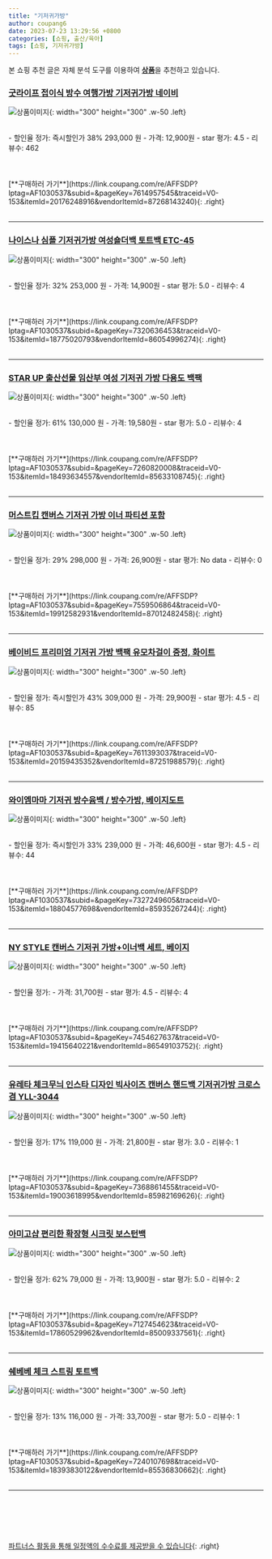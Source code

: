 ```yaml
---
title: "기저귀가방"
author: coupang6
date: 2023-07-23 13:29:56 +0800
categories: [쇼핑, 출산/육아]
tags: [쇼핑, 기저귀가방]
---
```


본 쇼핑 추천 글은 자체 분석 도구를 이용하여 [**상품**](https://link.coupang.com/a/bao1ui)을 추천하고 있습니다.

### [굿라이프 접이식 방수 여행가방 기저귀가방 네이비](https://link.coupang.com/re/AFFSDP?lptag=AF1030537&subid=&pageKey=7614957545&traceid=V0-153&itemId=20176248916&vendorItemId=87268143240)

![상품이미지](https://thumbnail8.coupangcdn.com/thumbnails/remote/230x230ex/image/vendor_inventory/e548/2afb26dccd5cdf27f038862c78a03df705ae24fdecf2aca8057140dc64db.jpg){: width="300" height="300" .w-50 .left}


<br>
- 할인율 정가: 즉시할인가 38%  293,000   원
- 가격: 12,900원
- star 평가: 4.5
- 리뷰수: 462
<br>
<br>
<br>
<br>
[**구매하러 가기**](https://link.coupang.com/re/AFFSDP?lptag=AF1030537&subid=&pageKey=7614957545&traceid=V0-153&itemId=20176248916&vendorItemId=87268143240){: .right}
<br>
<br>

---

### [나이스나 심플 기저귀가방 여성숄더백 토트백 ETC-45](https://link.coupang.com/re/AFFSDP?lptag=AF1030537&subid=&pageKey=7320636453&traceid=V0-153&itemId=18775020793&vendorItemId=86054996274)

![상품이미지](https://thumbnail6.coupangcdn.com/thumbnails/remote/230x230ex/image/vendor_inventory/1a56/5447ec322aaaf02adad590c44c694c125226718cde299dc63676b27cc36f.jpg){: width="300" height="300" .w-50 .left}


<br>
- 할인율 정가: 32%  253,000   원
- 가격: 14,900원
- star 평가: 5.0
- 리뷰수: 4
<br>
<br>
<br>
<br>
[**구매하러 가기**](https://link.coupang.com/re/AFFSDP?lptag=AF1030537&subid=&pageKey=7320636453&traceid=V0-153&itemId=18775020793&vendorItemId=86054996274){: .right}
<br>
<br>

---

### [STAR UP 출산선물 임산부 여성 기저귀 가방 다용도 백팩](https://link.coupang.com/re/AFFSDP?lptag=AF1030537&subid=&pageKey=7260820008&traceid=V0-153&itemId=18493634557&vendorItemId=85633108745)

![상품이미지](https://thumbnail9.coupangcdn.com/thumbnails/remote/230x230ex/image/vendor_inventory/5d00/f15805cfff710e0b4ffc7f100e2aebd7673a59c539e1472ef9a5d6693d29.jpg){: width="300" height="300" .w-50 .left}


<br>
- 할인율 정가: 61%  130,000   원
- 가격: 19,580원
- star 평가: 5.0
- 리뷰수: 4
<br>
<br>
<br>
<br>
[**구매하러 가기**](https://link.coupang.com/re/AFFSDP?lptag=AF1030537&subid=&pageKey=7260820008&traceid=V0-153&itemId=18493634557&vendorItemId=85633108745){: .right}
<br>
<br>

---

### [머스트킵 캔버스 기저귀 가방 이너 파티션 포함](https://link.coupang.com/re/AFFSDP?lptag=AF1030537&subid=&pageKey=7559506864&traceid=V0-153&itemId=19912582931&vendorItemId=87012482458)

![상품이미지](https://thumbnail7.coupangcdn.com/thumbnails/remote/230x230ex/image/vendor_inventory/ffe6/355d4559f7a8207e908d5d6a778bdd790696afc4d5f168dc8ee2d61713d7.png){: width="300" height="300" .w-50 .left}


<br>
- 할인율 정가: 29%  298,000   원
- 가격: 26,900원
- star 평가: No data
- 리뷰수: 0
<br>
<br>
<br>
<br>
[**구매하러 가기**](https://link.coupang.com/re/AFFSDP?lptag=AF1030537&subid=&pageKey=7559506864&traceid=V0-153&itemId=19912582931&vendorItemId=87012482458){: .right}
<br>
<br>

---

### [베이비드 프리미엄 기저귀 가방 백팩 유모차걸이 증정, 화이트](https://link.coupang.com/re/AFFSDP?lptag=AF1030537&subid=&pageKey=7611393037&traceid=V0-153&itemId=20159435352&vendorItemId=87251988579)

![상품이미지](https://thumbnail6.coupangcdn.com/thumbnails/remote/230x230ex/image/vendor_inventory/60b7/70316784001a72acc40ea52b0b69935ec15f537177ae91d4bad93525b300.jpg){: width="300" height="300" .w-50 .left}


<br>
- 할인율 정가: 즉시할인가 43%  309,000   원
- 가격: 29,900원
- star 평가: 4.5
- 리뷰수: 85
<br>
<br>
<br>
<br>
[**구매하러 가기**](https://link.coupang.com/re/AFFSDP?lptag=AF1030537&subid=&pageKey=7611393037&traceid=V0-153&itemId=20159435352&vendorItemId=87251988579){: .right}
<br>
<br>

---

### [와이엠마마 기저귀 방수윰백 / 방수가방, 베이지도트](https://link.coupang.com/re/AFFSDP?lptag=AF1030537&subid=&pageKey=7327249605&traceid=V0-153&itemId=18804577698&vendorItemId=85935267244)

![상품이미지](https://thumbnail10.coupangcdn.com/thumbnails/remote/230x230ex/image/vendor_inventory/83bb/90875d2bba6c80fc5ef99b59b74070e8477d87fac145f1852376eed17040.jpg){: width="300" height="300" .w-50 .left}


<br>
- 할인율 정가: 즉시할인가 33%  239,000   원
- 가격: 46,600원
- star 평가: 4.5
- 리뷰수: 44
<br>
<br>
<br>
<br>
[**구매하러 가기**](https://link.coupang.com/re/AFFSDP?lptag=AF1030537&subid=&pageKey=7327249605&traceid=V0-153&itemId=18804577698&vendorItemId=85935267244){: .right}
<br>
<br>

---

### [NY STYLE 캔버스 기저귀 가방+이너백 세트, 베이지](https://link.coupang.com/re/AFFSDP?lptag=AF1030537&subid=&pageKey=7454627637&traceid=V0-153&itemId=19415640221&vendorItemId=86549103752)

![상품이미지](https://thumbnail6.coupangcdn.com/thumbnails/remote/230x230ex/image/vendor_inventory/0263/faa82536a50745fbd732ec611eb373f6c549a5f8d119f1de6de939644c9a.jpg){: width="300" height="300" .w-50 .left}


<br>
- 할인율 정가: 
- 가격: 31,700원
- star 평가: 4.5
- 리뷰수: 4
<br>
<br>
<br>
<br>
[**구매하러 가기**](https://link.coupang.com/re/AFFSDP?lptag=AF1030537&subid=&pageKey=7454627637&traceid=V0-153&itemId=19415640221&vendorItemId=86549103752){: .right}
<br>
<br>

---

### [유레타 체크무늬 인스타 디자인 빅사이즈 캔버스 핸드백 기저귀가방 크로스겸 YLL-3044](https://link.coupang.com/re/AFFSDP?lptag=AF1030537&subid=&pageKey=7368861455&traceid=V0-153&itemId=19003618995&vendorItemId=85982169626)

![상품이미지](https://thumbnail7.coupangcdn.com/thumbnails/remote/230x230ex/image/vendor_inventory/1ff5/8431c34dbd7f6071763c15d8335b70efebb152afab0ae00c44a7a3c5166a.jpg){: width="300" height="300" .w-50 .left}


<br>
- 할인율 정가: 17%  119,000   원
- 가격: 21,800원
- star 평가: 3.0
- 리뷰수: 1
<br>
<br>
<br>
<br>
[**구매하러 가기**](https://link.coupang.com/re/AFFSDP?lptag=AF1030537&subid=&pageKey=7368861455&traceid=V0-153&itemId=19003618995&vendorItemId=85982169626){: .right}
<br>
<br>

---

### [아미고샵 편리한 확장형 시크릿 보스턴백](https://link.coupang.com/re/AFFSDP?lptag=AF1030537&subid=&pageKey=7127454623&traceid=V0-153&itemId=17860529962&vendorItemId=85009337561)

![상품이미지](https://thumbnail9.coupangcdn.com/thumbnails/remote/230x230ex/image/vendor_inventory/ad4e/be36f3f9b9a40bc71f4ad23c5a9a1d3f473f35587805b722aba8b02e66e1.png){: width="300" height="300" .w-50 .left}


<br>
- 할인율 정가: 62%  79,000   원
- 가격: 13,900원
- star 평가: 5.0
- 리뷰수: 2
<br>
<br>
<br>
<br>
[**구매하러 가기**](https://link.coupang.com/re/AFFSDP?lptag=AF1030537&subid=&pageKey=7127454623&traceid=V0-153&itemId=17860529962&vendorItemId=85009337561){: .right}
<br>
<br>

---

### [쉐베베 체크 스트링 토트백](https://link.coupang.com/re/AFFSDP?lptag=AF1030537&subid=&pageKey=7240107698&traceid=V0-153&itemId=18393830122&vendorItemId=85536830662)

![상품이미지](https://thumbnail10.coupangcdn.com/thumbnails/remote/230x230ex/image/retail/images/2023/04/03/10/7/1fa71237-92b3-4e5e-9dba-860d8c57d579.jpg){: width="300" height="300" .w-50 .left}


<br>
- 할인율 정가: 13%  116,000   원
- 가격: 33,700원
- star 평가: 5.0
- 리뷰수: 1
<br>
<br>
<br>
<br>
[**구매하러 가기**](https://link.coupang.com/re/AFFSDP?lptag=AF1030537&subid=&pageKey=7240107698&traceid=V0-153&itemId=18393830122&vendorItemId=85536830662){: .right}
<br>
<br>

---
<br><br><br><br><br> [파트너스 활동을 통해 일정액의 수수료를 제공받을 수 있습니다](https://link.coupang.com/a/bao1ui){: .right}